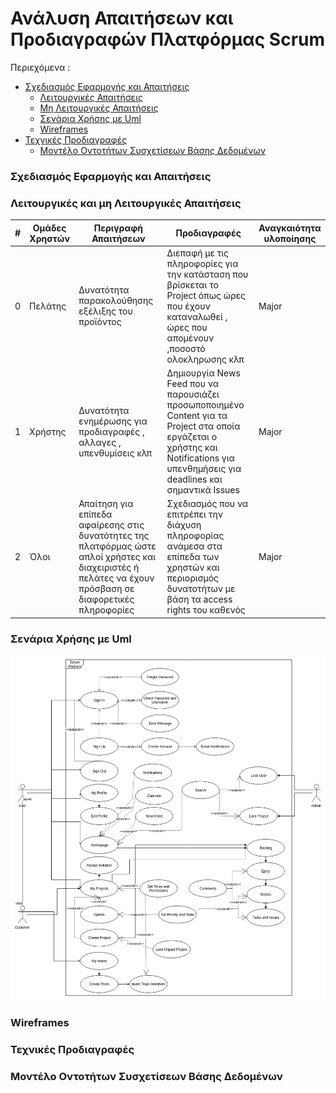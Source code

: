 # Ανάλυση Απαιτήσεων και Προδιαγραφών Πλατφόρμας Scrum

Περιεχόμενα :
- [Σχεδιασμός Εφαρμογής και Απαιτήσεις](#Σχεδιασμός-Εφαρμογής-και-Απαιτήσεις) 
  - [Λειτουργικές Απαιτήσεις](#Λειτουργικές-Απαιτήσεις) 
  - [Μη Λειτουργικές Απαιτήσεις](#Μη-Λειτουργικές-Απαιτήσεις)
  - [Σενάρια Χρήσης με Uml](#Σενάρια-Χρήσης-με-Uml)
  - [Wireframes](#Wireframes)
- [Τεχνικές Προδιαγραφές](#Τεχνικές-Προδιαγραφές)
  - [Μοντέλο Οντοτήτων Συσχετίσεων Βάσης Δεδομένων](#Μοντέλο-Οντοτήτων-Συσχετίσεων-Βάσης-Δεδομένων)
  
### Σχεδιασμός Εφαρμογής και Απαιτήσεις
### Λειτουργικές και μη Λειτουργικές Απαιτήσεις

| #             | Ομάδες Χρηστών   |  Περιγραφή Απαιτήσεων  | Προδιαγραφές | Αναγκαιότητα υλοποίησης |
| ------------- |------------------| -----------------------|--------------|-------------------------|
| 0 |Πελάτης| Δυνατότητα παρακολούθησης εξέλιξης του προϊόντος | Διεπαφή με τις πληροφορίες για την κατάσταση που βρίσκεται το Project όπως ώρες που έχουν καταναλωθεί , ώρες που απομένουν ,ποσοστό ολοκληρωσης κλπ | Major |
| 1 | Χρήστης | Δυνατότητα ενημέρωσης για προδιαγραφές , αλλαγες , υπενθυμίσεις κλπ | Δημιουργία News Feed που να παρουσιάζει προσωποποιημένο Content για τα Project στα οποία εργάζεται ο χρήστης και Notifications για υπενθημήσεις για deadlines και σημαντικά Issues | Major |
| 2 | Όλοι | Απαίτηση για επίπεδα αφαίρεσης στις δυνατότητες της πλατφόρμας ώστε απλοί χρήστες και διαχειριστές ή πελάτες να  έχουν πρόσβαση σε διαφορετικές πληροφορίες | Σχεδιασμός που να επιτρέπει την διάχυση πληροφορίας ανάμεσα στα επίπεδα των χρηστών και περιορισμός δυνατοτήτων με βάση τα access rights του καθενός | Major |
### Σενάρια Χρήσης με Uml
![Use Case image](https://github.com/PekosV/Codeine_TEL/blob/master/img/UseCase3.jpg)
### Wireframes
### Τεχνικές Προδιαγραφές
### Μοντέλο Οντοτήτων Συσχετίσεων Βάσης Δεδομένων
